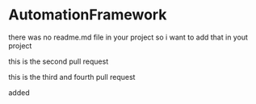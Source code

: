 # AutomationFramework

there was no readme.md file in your project so  i want to add that in yout project

this is the second pull request


this is the third and fourth pull request

added
